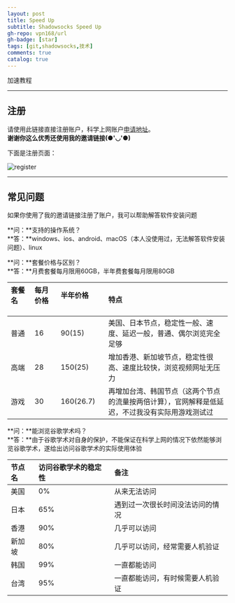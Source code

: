 ```yaml
---
layout: post
title: Speed Up
subtitle: Shadowsocks Speed Up
gh-repo: vpn168/url
gh-badge: [star]
tags: [git,shadowsocks,技术]
comments: true
catalog: true
---
```

加速教程  

---

## 注册

请使用此链接直接注册账户，科学上网账户[申请地址](https://www.yunkly.com/home/ref/8278528127)。  
**谢谢你这么优秀还使用我的邀请链接(●'◡'●)**

下面是注册页面：  

![register](https://bobbybby.oss-cn-zhangjiakou.aliyuncs.com/img/speedup/register.png)  

---

## 常见问题  

如果你使用了我的邀请链接注册了账户，我可以帮助解答软件安装问题  

**问：**支持的操作系统？  
**答：**windows、ios、android、macOS（本人没使用过，无法解答软件安装问题）、linux  
  
**问：**套餐价格与区别？  
**答：**月费套餐每月限用60GB，半年费套餐每月限用80GB  

| 套餐名&nbsp; &nbsp; &nbsp; &nbsp; | 每月价格&nbsp; &nbsp; &nbsp; &nbsp; | 半年价格&nbsp; &nbsp; &nbsp; &nbsp;&nbsp; &nbsp; &nbsp; &nbsp;| 特点 |
| :------ | :--- | :--- | :--- |
| 普通 | 16 | 90(15) | 美国、日本节点，稳定性一般、速度、延迟一般，普通、偶尔浏览完全足够 |
| 高端 | 28 | 150(25) | 增加香港、新加坡节点，稳定性很高、速度比较快，浏览视频网址无压力 |
| 游戏 | 30 | 160(26.7) | 再增加台湾、韩国节点（这两个节点的流量按两倍计算），官网解释是低延迟，不过我没有实际用游戏测试过 |  

**问：**能浏览谷歌学术吗？  
**答：**由于谷歌学术对自身的保护，不能保证在科学上网的情况下依然能够浏览谷歌学术，遂给出访问谷歌学术的实际使用体验  

| 节点名 | 访问谷歌学术的稳定性 | 备注 |
| :------ | :--- | :--- |
| 美国 | 0% | 从来无法访问 |
| 日本 | 65% | 遇到过一次很长时间没法访问的情况 |
| 香港 | 90% | 几乎可以访问 |
| 新加坡 | 80% | 几乎可以访问，经常需要人机验证 |
| 韩国 | 99% | 一直都能访问 |
| 台湾 | 95% | 一直都能访问，有时候需要人机验证 |  
